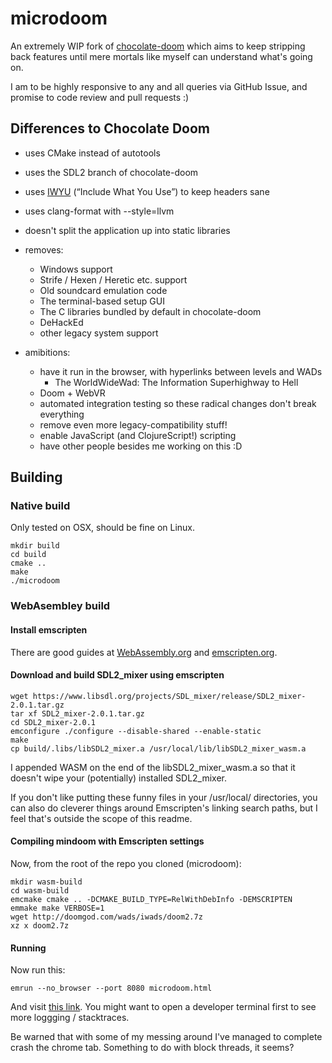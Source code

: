 # microdoom

An extremely WIP fork of [chocolate-doom](https://github.com/chocolate-doom/chocolate-doom/) which aims to keep stripping back features until mere mortals like myself can understand what's going on.

I am to be highly responsive to any and all queries via GitHub Issue, and promise to code review and pull requests :)

## Differences to Chocolate Doom

* uses CMake instead of autotools
* uses the SDL2 branch of chocolate-doom
* uses [IWYU](https://include-what-you-use.org/) (“Include What You Use”) to keep headers sane
* uses clang-format with --style=llvm
* doesn't split the application up into static libraries
* removes:
  * Windows support
  * Strife / Hexen / Heretic etc. support
  * Old soundcard emulation code
  * The terminal-based setup GUI
  * The C libraries bundled by default in chocolate-doom
  * DeHackEd 
  * other legacy system support

* amibitions:
  * have it run in the browser, with hyperlinks between levels and WADs
    * The WorldWideWad: The Information Superhighway to Hell
  * Doom + WebVR
  * automated integration testing so these radical changes don't break everything
  * remove even more legacy-compatibility stuff!
  * enable JavaScript (and ClojureScript!) scripting
  * have other people besides me working on this :D

## Building

### Native build 

Only tested on OSX, should be fine on Linux.

```
mkdir build
cd build
cmake ..
make
./microdoom
```

### WebAsembley build

#### Install emscripten

There are good guides at [WebAssembly.org](http://webassembly.org/getting-started/developers-guide/) and [emscripten.org](https://kripken.github.io/emscripten-site/docs/getting_started/downloads.html).

#### Download and build SDL2_mixer using emscripten

```
wget https://www.libsdl.org/projects/SDL_mixer/release/SDL2_mixer-2.0.1.tar.gz
tar xf SDL2_mixer-2.0.1.tar.gz
cd SDL2_mixer-2.0.1
emconfigure ./configure --disable-shared --enable-static
make
cp build/.libs/libSDL2_mixer.a /usr/local/lib/libSDL2_mixer_wasm.a
```

I appended WASM on the end of the libSDL2_mixer_wasm.a so that it doesn't wipe your (potentially) installed SDL2_mixer.

If you don't like putting these funny files in your /usr/local/ directories, you can also do cleverer things around Emscripten's linking search paths, but I feel that's outside the scope of this readme.

#### Compiling mindoom with Emscripten settings

Now, from the root of the repo you cloned (microdoom):

```
mkdir wasm-build
cd wasm-build
emcmake cmake .. -DCMAKE_BUILD_TYPE=RelWithDebInfo -DEMSCRIPTEN
emmake make VERBOSE=1
wget http://doomgod.com/wads/iwads/doom2.7z
xz x doom2.7z
```

#### Running

Now run this:

```
emrun --no_browser --port 8080 microdoom.html
```

And visit [this link](http://localhost:8080/microdoom.html). You might want to open a developer terminal first to see more loggging / stacktraces.

Be warned that with some of my messing around I've managed to complete crash the chrome tab. Something to do with block threads, it seems?


